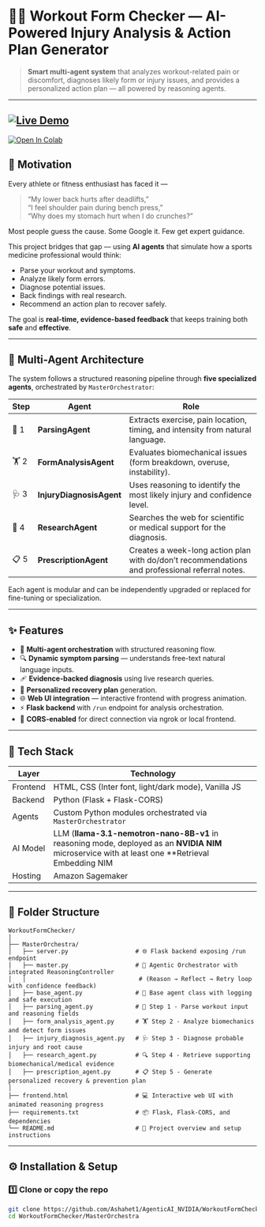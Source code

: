 # 🏋️‍♂️ Workout Form Checker — AI-Powered Injury Analysis & Action Plan Generator

> **Smart multi-agent system** that analyzes workout-related pain or discomfort, diagnoses likely form or injury issues, and provides a personalized action plan — all powered by reasoning agents.

---
[![Live Demo](https://img.shields.io/badge/🌐%20Live%20Demo-Click%20Here-blueviolet?style=for-the-badge)](https://rebeca-groutiest-incorporeally.ngrok-free.dev/)
---

[![Open In Colab](https://colab.research.google.com/assets/colab-badge.svg)](https://colab.research.google.com/drive/1BhrEQneXIRvGKZxGQxZ4dNuq2j8WfLJC#scrollTo=uqm4g9hOZTgw)

## 🚀 Motivation

Every athlete or fitness enthusiast has faced it —  
> “My lower back hurts after deadlifts,”  
> “I feel shoulder pain during bench press,”  
> “Why does my stomach hurt when I do crunches?”

Most people guess the cause. Some Google it. Few get expert guidance.

This project bridges that gap — using **AI agents** that simulate how a sports medicine professional would think:
- Parse your workout and symptoms.
- Analyze likely form errors.
- Diagnose potential issues.
- Back findings with real research.
- Recommend an action plan to recover safely.

The goal is **real-time, evidence-based feedback** that keeps training both **safe** and **effective**.

---

## 🧠 Multi-Agent Architecture

The system follows a structured reasoning pipeline through **five specialized agents**, orchestrated by `MasterOrchestrator`:

| Step | Agent | Role |
|------|--------|------|
| 🧩 1 | **ParsingAgent** | Extracts exercise, pain location, timing, and intensity from natural language. |
| 🏋️ 2 | **FormAnalysisAgent** | Evaluates biomechanical issues (form breakdown, overuse, instability). |
| 🩺 3 | **InjuryDiagnosisAgent** | Uses reasoning to identify the most likely injury and confidence level. |
| 🔬 4 | **ResearchAgent** | Searches the web for scientific or medical support for the diagnosis. |
| 📋 5 | **PrescriptionAgent** | Creates a week-long action plan with do/don’t recommendations and professional referral notes. |

Each agent is modular and can be independently upgraded or replaced for fine-tuning or specialization.

---

## ✨ Features

- 🧠 **Multi-agent orchestration** with structured reasoning flow.
- 🔍 **Dynamic symptom parsing** — understands free-text natural language inputs.
- 🩹 **Evidence-backed diagnosis** using live research queries.
- 💪 **Personalized recovery plan** generation.
- 🌐 **Web UI integration** — interactive frontend with progress animation.
- ⚡ **Flask backend** with `/run` endpoint for analysis orchestration.
- 🔄 **CORS-enabled** for direct connection via ngrok or local frontend.
---

## 🧰 Tech Stack

| Layer | Technology |
|-------|-------------|
| Frontend | HTML, CSS (Inter font, light/dark mode), Vanilla JS |
| Backend | Python (Flask + Flask-CORS) |
| Agents | Custom Python modules orchestrated via `MasterOrchestrator` |
| AI Model | LLM (**llama-3.1-nemotron-nano-8B-v1** in reasoning mode, deployed as an **NVIDIA NIM** microservice with at least one **Retrieval Embedding NIM |
| Hosting | Amazon Sagemaker|

---

## 🧩 Folder Structure

```plaintext
WorkoutFormChecker/
│
├── MasterOrchestra/
│   ├── server.py                   # 🌐 Flask backend exposing /run endpoint
│   ├── master.py                   # 🧠 Agentic Orchestrator with integrated ReasoningController
│   │                                # (Reason → Reflect → Retry loop with confidence feedback)
│   ├── base_agent.py               # 🧩 Base agent class with logging and safe execution
│   ├── parsing_agent.py            # 🧾 Step 1 - Parse workout input and reasoning fields
│   ├── form_analysis_agent.py      # 🏋️ Step 2 - Analyze biomechanics and detect form issues
│   ├── injury_diagnosis_agent.py   # 🩺 Step 3 - Diagnose probable injury and root cause
│   ├── research_agent.py           # 🔍 Step 4 - Retrieve supporting biomechanical/medical evidence
│   ├── prescription_agent.py       # 📋 Step 5 - Generate personalized recovery & prevention plan
│
├── frontend.html                   # 💻 Interactive web UI with animated reasoning progress
├── requirements.txt                # 📦 Flask, Flask-CORS, and dependencies
└── README.md                       # 🧭 Project overview and setup instructions

```


---

## ⚙️ Installation & Setup

### 1️⃣ Clone or copy the repo
```bash
git clone https://github.com/Ashahet1/AgenticAI_NVIDIA/WorkoutFormChecker.git
cd WorkoutFormChecker/MasterOrchestra
```


